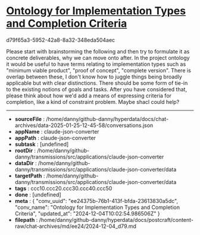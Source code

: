 # [Ontology for Implementation Types and Completion Criteria](https://claude.ai/chat/ee24375b-76b1-413f-bfda-23613830a5dc)

d79f65a3-5952-42a8-8a32-348eda504aec

Please start with brainstorming the following and then try to formulate it as concrete deliverables, why we can move onto after. In the project ontology it would be useful to have terms relating to implementation types such as "minimum viable product", "proof of concept", "complete version". There is overlap between these, I don't know how to juggle things being broadly applicable but with clear distinctions. There should be some form of tie-in to the existing notions of goals and tasks. After you have considered that, please think about how we'd add a means of expressing criteria for completion, like a kind of constraint problem. Maybe shacl could help?

---

* **sourceFile** : /home/danny/github-danny/hyperdata/docs/chat-archives/data-2025-01-25-12-45-58/conversations.json
* **appName** : claude-json-converter
* **appPath** : claude-json-converter
* **subtask** : [undefined]
* **rootDir** : /home/danny/github-danny/transmissions/src/applications/claude-json-converter
* **dataDir** : /home/danny/github-danny/transmissions/src/applications/claude-json-converter/data
* **targetPath** : /home/danny/github-danny/transmissions/src/applications/claude-json-converter/data
* **tags** : ccc10.ccc20.ccc30.ccc40.ccc50
* **done** : [undefined]
* **meta** : {
  "conv_uuid": "ee24375b-76b1-413f-bfda-23613830a5dc",
  "conv_name": "Ontology for Implementation Types and Completion Criteria",
  "updated_at": "2024-12-04T10:02:54.986506Z"
}
* **filepath** : /home/danny/github-danny/hyperdata/docs/postcraft/content-raw/chat-archives/md/ee24/2024-12-04_d79.md